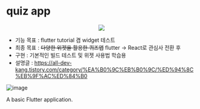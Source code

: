# quiz app
<p align='center'>
    <img src="https://img.shields.io/badge/Flutter-v1.0.0-blue?logo=flutter"/>
</p>

* 기능 목표 : flutter tutorial 겸 widget 테스트
* 최종 목표 : ~~다양한 위젯을 활용한 퀴즈앱~~ flutter -> React로 관심사 전환 후 
* 구현 : 기본적인 빌드 테스트 및 위젯 사용법 학습용
* 설명글 : https://all-dev-kang.tistory.com/category/%EA%B0%9C%EB%B0%9C/%ED%94%8C%EB%9F%AC%ED%84%B0


![image](https://user-images.githubusercontent.com/61446585/81689661-7445f080-9495-11ea-96cc-b1c9a49489f9.png)


A basic Flutter application.




